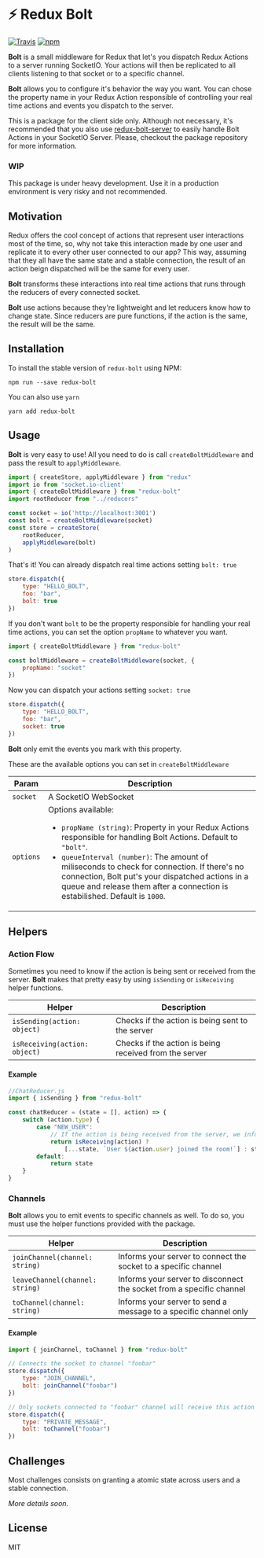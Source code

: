 # ⚡️ Redux Bolt

[![Travis](https://img.shields.io/travis/vvinhas/redux-bolt.svg?style=flat-square)](https://travis-ci.org/vvinhas/redux-bolt)
[![npm](https://img.shields.io/npm/v/redux-bolt.svg?style=flat-square)](https://www.npmjs.com/package/redux-bolt)

**Bolt** is a small middleware for Redux that let's you dispatch Redux Actions to a server running SocketIO. Your actions will then be replicated to all clients listening to that socket or to a specific channel.

**Bolt** allows you to configure it's behavior the way you want. You can chose the property name in your Redux Action responsible of controlling your real time actions and events you dispatch to the server.

This is a package for the client side only. Although not necessary, it's recommended that you also use [redux-bolt-server](http://github.com/vvinhas/redux-bolt-server) to easily handle Bolt Actions in your SocketIO Server. Please, checkout the package repository for more information.

### WIP

This package is under heavy development. Use it in a production environment is very risky and not recommended.

## Motivation

Redux offers the cool concept of actions that represent user interactions most of the time, so, why not take this interaction made by one user and replicate it to every other user connected to our app? This way, assuming that they all have the same state and a stable connection, the result of an action beign dispatched will be the same for every user.

**Bolt** transforms these interactions into real time actions that runs through the reducers of every connected socket.

**Bolt** use actions because they're lightweight and let reducers know how to change state. Since reducers are pure functions, if the action is the same, the result will be the same.

## Installation

To install the stable version of `redux-bolt` using NPM:

```
npm run --save redux-bolt
```

You can also use `yarn`

```
yarn add redux-bolt
```

## Usage

**Bolt** is very easy to use! All you need to do is call `createBoltMiddleware` and pass the result to `applyMiddleware`.

```js
import { createStore, applyMiddleware } from "redux"
import io from 'socket.io-client'
import { createBoltMiddleware } from "redux-bolt"
import rootReducer from "../reducers"

const socket = io('http://localhost:3001')
const bolt = createBoltMiddleware(socket)
const store = createStore(
    rootReducer,
    applyMiddleware(bolt)
)
```
That's it! You can already dispatch real time actions setting `bolt: true`
```js
store.dispatch({
    type: "HELLO_BOLT",
    foo: "bar",
    bolt: true
})
```

If you don't want `bolt` to be the property responsible for handling your real time actions, you can set the option `propName` to whatever you want.

```js
import { createBoltMiddleware } from "redux-bolt"

const boltMiddleware = createBoltMiddleware(socket, {
    propName: "socket"
})
```

Now you can dispatch your actions setting `socket: true`

```js
store.dispatch({
    type: "HELLO_BOLT",
    foo: "bar",
    socket: true
})
```

**Bolt** only emit the events you mark with this property.

These are the available options you can set in `createBoltMiddleware`

| Param | Description |
| --- | --- |
| `socket` | A SocketIO WebSocket |
| `options` | Options available: <ul><li>`propName (string)`: Property in your Redux Actions responsible for handling Bolt Actions. Default to `"bolt"`.</li><li>`queueInterval (number)`: The amount of miliseconds to check for connection. If there's no connection, Bolt put's your dispatched actions in a queue and release them after a connection is estabilished. Default is `1000`.</li></ul> |

## Helpers

### Action Flow

Sometimes you need to know if the action is being sent or received from the server. **Bolt** makes that pretty easy by using `isSending` or `isReceiving` helper functions.

| Helper | Description |
| --- | --- |
| `isSending(action: object)` | Checks if the action is being sent to the server |
| `isReceiving(action: object)` | Checks if the action is being received from the server |

#### Example

```js
//ChatReducer.js
import { isSending } from "redux-bolt"

const chatReducer = (state = [], action) => {
    switch (action.type) {
        case "NEW_USER":
            // If the action is being received from the server, we inform the other users
            return isReceiving(action) ?
                [...state, `User ${action.user} joined the room!`] : state
        default:
            return state
    }
}
```

### Channels

**Bolt** allows you to emit events to specific channels as well. To do so, you must use the helper functions provided with the package.

| Helper | Description |
| --- | --- |
| `joinChannel(channel: string)` | Informs your server to connect the socket to a specific channel |
| `leaveChannel(channel: string)` | Informs your server to disconnect the socket from a specific channel |
| `toChannel(channel: string)` | Informs your server to send a message to a specific channel only |

#### Example

```js
import { joinChannel, toChannel } from "redux-bolt"

// Connects the socket to channel "foobar"
store.dispatch({
    type: "JOIN_CHANNEL",
    bolt: joinChannel("foobar")
})

// Only sockets connected to "foobar" channel will receive this action
store.dispatch({
    type: "PRIVATE_MESSAGE",
    bolt: toChannel("foobar")
})
```

## Challenges

Most challenges consists on granting a atomic state across users and a stable connection.

_More details soon_.

## License

MIT
